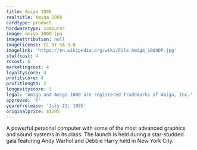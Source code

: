 ```yaml
---
title: Amiga 1000
realtitle: Amiga 1000
cardtype: product
hardwaretype: computer
image: amiga_1000.jpg
imageattribution: null
imagelicense: CC BY-SA 3.0
imagelink: 'https://en.wikipedia.org/wiki/File:Amiga_1000DP.jpg'
staffcost: 4
rdcost: 6
marketingcost: 4
loyaltyscore: 4
profitscore: 4
profitlength: 2
longevityscore: 3
legal: 'Amiga and Amiga 1000 are registered Trademarks of Amiga, Inc.'
approved: 'Y'
yearofrelease: 'July 23, 1985'
originalprice: $1295
---
```


A powerful personal computer with some of the most advanced graphics and sound systems in its class. The launch is held during a star-studded gala featuring Andy Warhol and Debbie Harry held in New York City.
